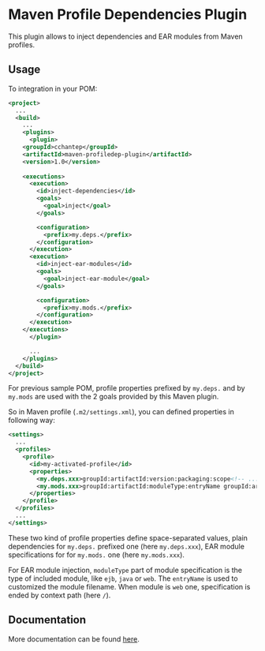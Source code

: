 # Maven Profile Dependencies Plugin

This plugin allows to inject dependencies and EAR modules from Maven profiles.

## Usage

To integration in your POM:

```xml
<project>
  ...
  <build>
    ...
    <plugins>
      <plugin>
	<groupId>cchantep</groupId>
	<artifactId>maven-profiledep-plugin</artifactId>
	<version>1.0</version>
	
	<executions>
	  <execution>
	    <id>inject-dependencies</id>
	    <goals>
	      <goal>inject</goal>
	    </goals>

	    <configuration>
	      <prefix>my.deps.</prefix>
	    </configuration>
	  </execution>
	  <execution>
	    <id>inject-ear-modules</id>
	    <goals>
	      <goal>inject-ear-module</goal>
	    </goals>

	    <configuration>
	      <prefix>my.mods.</prefix>
	    </configuration>
	  </execution>
	</executions>
      </plugin>

      ...
    </plugins>
  </build>
</project>
```

For previous sample POM, profile properties prefixed by `my.deps.` and by `my.mods` are used with the 2 goals provided by this Maven plugin.

So in Maven profile (`.m2/settings.xml`), you can defined properties in following way:

```xml
<settings>
  ...
  <profiles>
    <profile>
      <id>my-activated-profile</id>
      <properties>
        <my.deps.xxx>groupId:artifactId:version:packaging:scope<!-- ... --></my.deps.xxx>
        <my.mods.xxx>groupId:artifactId:moduleType:entryName groupId:artifactId:moduleType:entryName:/</my.mods.xxx>
      </properties>
    </profile>
  </profiles>
  ...
</settings>
```

These two kind of profile properties define space-separated values, plain dependencies for `my.deps.` prefixed one (here `my.deps.xxx`), EAR module specifications for for `my.mods.` one (here `my.mods.xxx`).

For EAR module injection, `moduleType` part of module specification is the type of included module, like `ejb`, `java` or `web`. The `entryName` is used to customized the module filename. When module is `web` one, specification is ended by context path (here `/`).

## Documentation

More documentation can be found [here](http://cchantep.github.com/maven-profiledep-plugin/).
